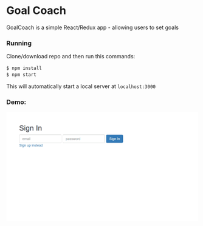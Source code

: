 # Goal Coach

GoalCoach is a simple React/Redux app - allowing users to set goals

### Running
Clone/download repo and then run this commands:  
```sh
$ npm install
$ npm start
```
This will automatically start a local  server at ``localhost:3000``  


### Demo:
![](https://github.com/vinill/goal-coach/blob/master/animation.gif)

  
